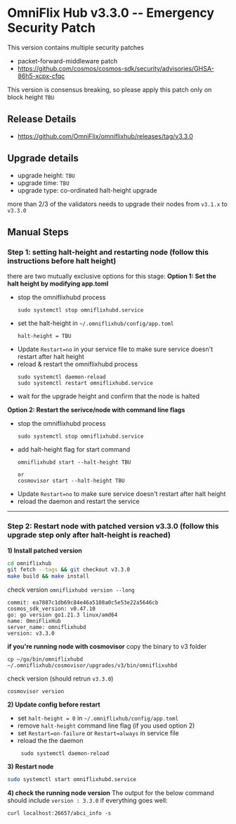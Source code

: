 # OmniFlix Hub v3.3.0 -- Emergency Security Patch

This version contains multiple security patches
- packet-forward-middleware patch
- https://github.com/cosmos/cosmos-sdk/security/advisories/GHSA-86h5-xcpx-cfqc

This version is consensus breaking, so please apply this patch only on block height `TBU`


## Release Details
- https://github.com/OmniFlix/omniflixhub/releases/tag/v3.3.0

## Upgrade details 
  - upgrade height: `TBU`
  - upgrade time: `TBU`
  - upgrade type: co-ordinated halt-height upgrade
  
  more than 2/3 of the validators needs to upgrade their nodes from `v3.1.x` to `v3.3.0`


## Manual Steps 

### Step 1: setting halt-height and restarting node  (follow this instructions before halt height)
there are two mutually exclusive options for this stage:
**Option 1: Set the halt height by modifying app.toml**
 - stop the omniflixhubd process
   ```
   sudo systemctl stop omniflixhubd.service
   ```
 - set the halt-height in `~/.omniflixhub/config/app.toml`
   ```
   halt-height = TBU
   ```
 - Update `Restart=no` in your service file to make sure service doesn't restart after halt height  
 - reload & restart the omniflixhubd process
   ```
   sudo systemctl daemon-reload
   sudo systemctl restart omniflixhubd.service
   ```
 - wait for the upgrade height and confirm that the node is halted

**Option 2:  Restart the serivce/node with command line flags**
 - stop the omniflixhubd process
   ```
   sudo systemctl stop omniflixhubd.service
   ```
 - add halt-height flag for start command
   ```
   omniflixhubd start --halt-height TBU
   
   or
   cosmovisor start --halt-height TBU
   ```
 - Update `Restart=no` to make sure service doesn't restart after halt height
 - reload the daemon and restart the service
 ---


### Step 2: Restart node with patched version v3.3.0 (follow this upgrade step only after halt-height is reached)
**1) Install patched version**
```bash
cd omniflixhub
git fetch --tags && git checkout v3.3.0
make build && make install
```
 
check version `omniflixhubd version --long`
```
commit: ea7887c1db69c84e46a5108a0c5e53e22a5646cb
cosmos_sdk_version: v0.47.10
go: go version go1.21.3 linux/amd64
name: OmniFlixHub
server_name: omniflixhubd
version: v3.3.0
```
**if you're running node with cosmovisor**
copy the binary to v3 folder
```
cp ~/go/bin/omniflixhubd ~/.omniflixhub/cosmovisor/upgrades/v3/bin/omniflixuhbd
```
check version (should retrun `v3.3.0`)
```
cosmovisor version
```

**2) Update config before restart**
- set `halt-height = 0` in `~/.omniflixhub/config/app.toml`
- remove `halt-height` command line flag (if you used option 2)
- set `Restart=on-failure` or `Restart=always` in service file
- reload the the daemon
  ```
   sudo systemctl daemon-reload
  ```

**3) Restart node**
   ```bash
   sudo systemctl start omniflixhubd.service
   ```


**4) check the running node version**
The output for the below command should include `version : 3.3.0` if everything goes well:
```
curl localhost:26657/abci_info -s
```
